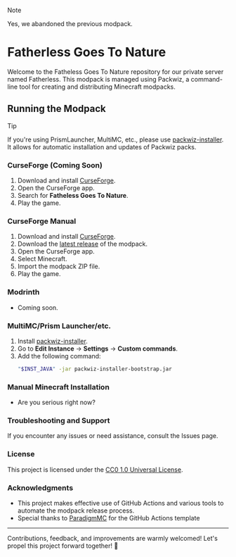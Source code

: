 > [!Note]
> Yes, we abandoned the previous modpack.

# Fatherless Goes To Nature

Welcome to the Fatheless Goes To Nature repository for our private server named Fatherless. This modpack is managed using Packwiz, a command-line tool for creating and distributing Minecraft modpacks.

## Running the Modpack

> [!Tip] 
> If you're using PrismLauncher, MultiMC, etc., please use [packwiz-installer](https://github.com/packwiz/packwiz-installer). It allows for automatic installation and updates of Packwiz packs.

### CurseForge (Coming Soon)

1. Download and install [CurseForge](https://www.curseforge.com/download/app).
3. Open the CurseForge app.
4. Search for **Fatheless Goes To Nature**.
5. Play the game.

### CurseForge Manual

1. Download and install [CurseForge](https://www.curseforge.com/download/app).
2. Download the [latest release](https://github.com/VeonN4/fatherless-spooky-modpack/releases) of the modpack.
3. Open the CurseForge app.
4. Select Minecraft.
5. Import the modpack ZIP file.
6. Play the game.

### Modrinth

- Coming soon.

### MultiMC/Prism Launcher/etc.

1. Install [packwiz-installer](https://github.com/packwiz/packwiz-installer).
2. Go to **Edit Instance** -> **Settings** -> **Custom commands**.
3. Add the following command:
    ```sh
    "$INST_JAVA" -jar packwiz-installer-bootstrap.jar 
    ```

### Manual Minecraft Installation

- Are you serious right now?


### Troubleshooting and Support

If you encounter any issues or need assistance, consult the Issues page.

### License

This project is licensed under the [CC0 1.0 Universal License](LICENSE).

### Acknowledgments

- This project makes effective use of GitHub Actions and various tools to automate the modpack release process.
- Special thanks to [ParadigmMC](https://github.com/ParadigmMC/) for the GitHub Actions template

---

Contributions, feedback, and improvements are warmly welcomed! Let's propel this project forward together! 🚀
